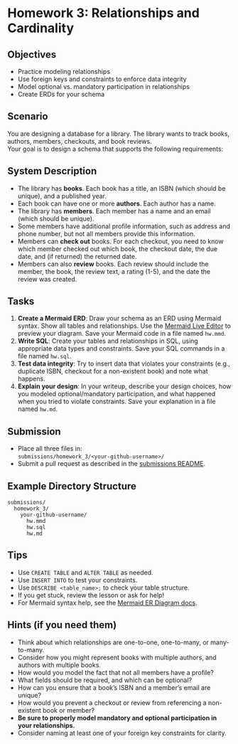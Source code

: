 # Homework 3: Relationships and Cardinality

## Objectives

- Practice modeling relationships
- Use foreign keys and constraints to enforce data integrity
- Model optional vs. mandatory participation in relationships
- Create ERDs for your schema

## Scenario

You are designing a database for a library. The library wants to track books, authors, members, checkouts, and book reviews.  
Your goal is to design a schema that supports the following requirements:

## System Description

- The library has **books**. Each book has a title, an ISBN (which should be unique), and a published year.
- Each book can have one or more **authors**. Each author has a name.
- The library has **members**. Each member has a name and an email (which should be unique).
- Some members have additional profile information, such as address and phone number, but not all members provide this information.
- Members can **check out** books. For each checkout, you need to know which member checked out which book, the checkout date, the due date, and (if returned) the returned date.
- Members can also **review** books. Each review should include the member, the book, the review text, a rating (1-5), and the date the review was created.

## Tasks

1. **Create a Mermaid ERD**: Draw your schema as an ERD using Mermaid syntax. Show all tables and relationships. Use the [Mermaid Live Editor](https://mermaid.live/edit) to preview your diagram. Save your Mermaid code in a file named `hw.mmd`.
2. **Write SQL**: Create your tables and relationships in SQL, using appropriate data types and constraints. Save your SQL commands in a file named `hw.sql`.
3. **Test data integrity**: Try to insert data that violates your constraints (e.g., duplicate ISBN, checkout for a non-existent book) and note what happens.
4. **Explain your design**: In your writeup, describe your design choices, how you modeled optional/mandatory participation, and what happened when you tried to violate constraints. Save your explanation in a file named `hw.md`.

## Submission

- Place all three files in:  
  `submissions/homework_3/<your-github-username>/`
- Submit a pull request as described in the [submissions README](../submissions/README.md).

## Example Directory Structure

```
submissions/
  homework_3/
    your-github-username/
      hw.mmd
      hw.sql
      hw.md
```

## Tips

- Use `CREATE TABLE` and `ALTER TABLE` as needed.
- Use `INSERT INTO` to test your constraints.
- Use `DESCRIBE <table_name>;` to check your table structure.
- If you get stuck, review the lesson or ask for help!
- For Mermaid syntax help, see the [Mermaid ER Diagram docs](https://mermaid.js.org/syntax/entityRelationshipDiagram.html).

## Hints (if you need them)

- Think about which relationships are one-to-one, one-to-many, or many-to-many.
- Consider how you might represent books with multiple authors, and authors with multiple books.
- How would you model the fact that not all members have a profile?
- What fields should be required, and which can be optional?
- How can you ensure that a book’s ISBN and a member’s email are unique?
- How would you prevent a checkout or review from referencing a non-existent book or member?
- **Be sure to properly model mandatory and optional participation in your relationships.**
- Consider naming at least one of your foreign key constraints for clarity.
